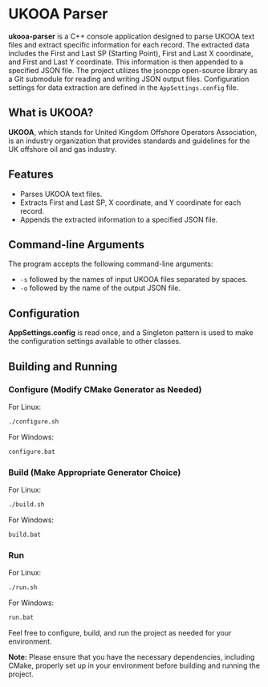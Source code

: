 # UKOOA Parser

**ukooa-parser** is a C++ console application designed to parse UKOOA text files and extract specific information for each record. The extracted data includes the First and Last SP (Starting Point), First and Last X coordinate, and First and Last Y coordinate. This information is then appended to a specified JSON file. The project utilizes the jsoncpp open-source library as a Git submodule for reading and writing JSON output files. Configuration settings for data extraction are defined in the `AppSettings.config` file.

## What is UKOOA?

**UKOOA**, which stands for United Kingdom Offshore Operators Association, is an industry organization that provides standards and guidelines for the UK offshore oil and gas industry.

## Features

- Parses UKOOA text files.
- Extracts First and Last SP, X coordinate, and Y coordinate for each record.
- Appends the extracted information to a specified JSON file.

## Command-line Arguments

The program accepts the following command-line arguments:

- `-s` followed by the names of input UKOOA files separated by spaces.
- `-o` followed by the name of the output JSON file.

## Configuration

**AppSettings.config** is read once, and a Singleton pattern is used to make the configuration settings available to other classes.

## Building and Running

### Configure (Modify CMake Generator as Needed)

For Linux:

```bash
./configure.sh
```

For Windows:

```bash
configure.bat
```

### Build (Make Appropriate Generator Choice)

For Linux:

```bash
./build.sh
```

For Windows:

```bash
build.bat
```

### Run

For Linux:

```bash
./run.sh
```

For Windows:

```bash
run.bat
```

Feel free to configure, build, and run the project as needed for your environment.

**Note:** Please ensure that you have the necessary dependencies, including CMake, properly set up in your environment before building and running the project.
